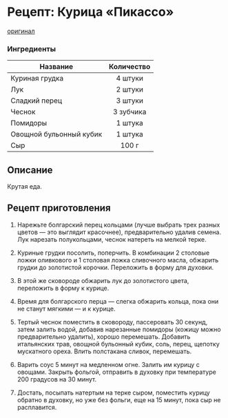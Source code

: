 # Рецепт: Курица «Пикассо»
[оригинал](https://eda.ru/recepty/osnovnye-blyuda/kurica-pikasso-25902)

### Ингредиенты
| Название        	| Количество  |
| -------------   	            |:-----------------:|
| Куриная грудка  	| 4 штуки 		|
| Лук 	| 2 штуки      	|
| Сладкий перец	| 3 штуки    	|
| Чеснок	| 3 зубчика     	|
| Помидоры	| 1 штука      	|
| Овощной бульонный кубик	| 1 штука     	|
| Сыр | 100 г     	|

## Описание
Крутая еда.

## Рецепт приготовления
1. Нарежьте болгарский перец кольцами (лучше выбрать трех разных цветов — это выглядит красочнее), предварительно удалив семена. Лук нарезать полукольцами, чеснок натереть на мелкой терке.

1. Куриные грудки посолить, поперчить. В комбинации 2 столовые ложки оливкового и 1 столовая ложка сливочного масла, обжарить грудки до золотистой корочки. Переложить в форму для духовки.

1. В этой же сковороде обжарить лук до золотистого цвета, переложить в форму к курице.

1. Время для болгарского перца — слегка обжарить кольца, пока они не станут мягкими — и к курице.

1. Тертый чеснок поместить в сковороду, пассеровать 30 секунд, затем залить водой, добавив нарезанные помидоры (кожицу можно предварительно удалить), хорошо перемешать. Добавить итальянских трав, овощной бульонный кубик, соль, перец, щепотку мускатного ореха. Влить полстакана сливок, перемешать.

1. Варить соус 5 минут на медленном огне. Залить им курицу с овощами. Закрыть фольгой, отправить в духовку при температуре 200 градусов на 30 минут.

1. Достать, посыпать натертым на терке сыром, поместить курицу обратно в духовку, но уже без фольги, еще на 15 минут, пока сыр не расплавится.
